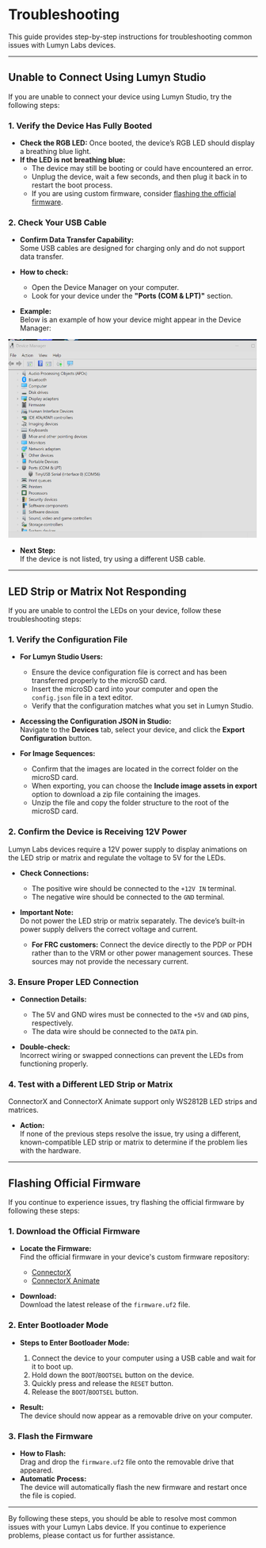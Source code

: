 # Troubleshooting

This guide provides step-by-step instructions for troubleshooting common issues with Lumyn Labs devices.

---

## Unable to Connect Using Lumyn Studio

If you are unable to connect your device using Lumyn Studio, try the following steps:

### 1. Verify the Device Has Fully Booted

- **Check the RGB LED:** Once booted, the device’s RGB LED should display a breathing blue light.  
- **If the LED is not breathing blue:**  
  - The device may still be booting or could have encountered an error.
  - Unplug the device, wait a few seconds, and then plug it back in to restart the boot process.
  - If you are using custom firmware, consider [flashing the official firmware](#flashing-official-firmware).

### 2. Check Your USB Cable

- **Confirm Data Transfer Capability:**  
  Some USB cables are designed for charging only and do not support data transfer.  
- **How to check:**  
  - Open the Device Manager on your computer.
  - Look for your device under the **"Ports (COM & LPT)"** section.

- **Example:**  
  Below is an example of how your device might appear in the Device Manager:

<img src="/assets/device-manager.png" alt="Device Manager" height="400px"/>

- **Next Step:**  
  If the device is not listed, try using a different USB cable.

---

## LED Strip or Matrix Not Responding

If you are unable to control the LEDs on your device, follow these troubleshooting steps:

### 1. Verify the Configuration File

- **For Lumyn Studio Users:**  
  - Ensure the device configuration file is correct and has been transferred properly to the microSD card.
  - Insert the microSD card into your computer and open the `config.json` file in a text editor.
  - Verify that the configuration matches what you set in Lumyn Studio.
  
- **Accessing the Configuration JSON in Studio:**  
  Navigate to the **Devices** tab, select your device, and click the **Export Configuration** button.

- **For Image Sequences:**  
  - Confirm that the images are located in the correct folder on the microSD card.
  - When exporting, you can choose the **Include image assets in export** option to download a zip file containing the images.
  - Unzip the file and copy the folder structure to the root of the microSD card.

### 2. Confirm the Device is Receiving 12V Power

Lumyn Labs devices require a 12V power supply to display animations on the LED strip or matrix and regulate the voltage to 5V for the LEDs.
  
- **Check Connections:**  
  - The positive wire should be connected to the `+12V IN` terminal.
  - The negative wire should be connected to the `GND` terminal.

- **Important Note:**  
  Do not power the LED strip or matrix separately. The device’s built-in power supply delivers the correct voltage and current.  
  - **For FRC customers:** Connect the device directly to the PDP or PDH rather than to the VRM or other power management sources. These sources may not provide the necessary current.

### 3. Ensure Proper LED Connection

- **Connection Details:**  
  - The 5V and GND wires must be connected to the `+5V` and `GND` pins, respectively.
  - The data wire should be connected to the `DATA` pin.

- **Double-check:**  
Incorrect wiring or swapped connections can prevent the LEDs from functioning properly.

### 4. Test with a Different LED Strip or Matrix

ConnectorX and ConnectorX Animate support only WS2812B LED strips and matrices.
  
- **Action:**  
If none of the previous steps resolve the issue, try using a different, known-compatible LED strip or matrix to determine if the problem lies with the hardware.

---

## Flashing Official Firmware

If you continue to experience issues, try flashing the official firmware by following these steps:

### 1. Download the Official Firmware

- **Locate the Firmware:**  
  Find the official firmware in your device's custom firmware repository:
  - [ConnectorX](https://github.com/Lumyn-Labs/ConnectorX-Fimware-Starter/releases/latest)
  - [ConnectorX Animate](https://github.com/Lumyn-Labs/ConnectorX-Animate-Fimware-Starter/releases)

- **Download:**  
  Download the latest release of the `firmware.uf2` file.

### 2. Enter Bootloader Mode

- **Steps to Enter Bootloader Mode:**
  1. Connect the device to your computer using a USB cable and wait for it to boot up.
  2. Hold down the `BOOT`/`BOOTSEL` button on the device.
  3. Quickly press and release the `RESET` button.
  4. Release the `BOOT`/`BOOTSEL` button.

- **Result:**  
  The device should now appear as a removable drive on your computer.

### 3. Flash the Firmware

- **How to Flash:**  
  Drag and drop the `firmware.uf2` file onto the removable drive that appeared.  
- **Automatic Process:**  
  The device will automatically flash the new firmware and restart once the file is copied.

---

By following these steps, you should be able to resolve most common issues with your Lumyn Labs device. If you continue to experience problems, please contact us for further assistance.